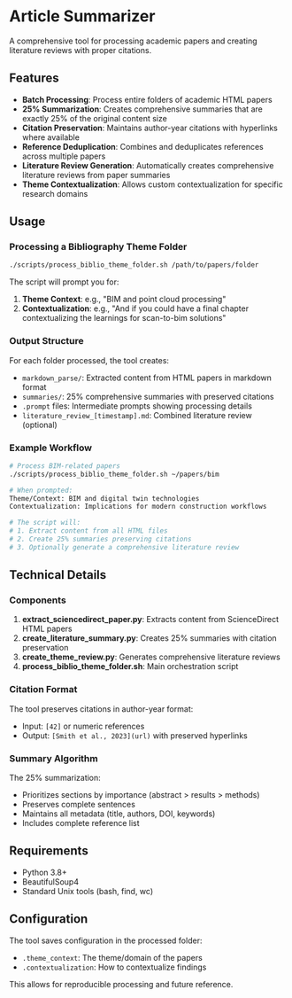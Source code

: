 # Article Summarizer

A comprehensive tool for processing academic papers and creating literature reviews with proper citations.

## Features

- **Batch Processing**: Process entire folders of academic HTML papers
- **25% Summarization**: Creates comprehensive summaries that are exactly 25% of the original content size
- **Citation Preservation**: Maintains author-year citations with hyperlinks where available
- **Reference Deduplication**: Combines and deduplicates references across multiple papers
- **Literature Review Generation**: Automatically creates comprehensive literature reviews from paper summaries
- **Theme Contextualization**: Allows custom contextualization for specific research domains

## Usage

### Processing a Bibliography Theme Folder

```bash
./scripts/process_biblio_theme_folder.sh /path/to/papers/folder
```

The script will prompt you for:
1. **Theme Context**: e.g., "BIM and point cloud processing"
2. **Contextualization**: e.g., "And if you could have a final chapter contextualizing the learnings for scan-to-bim solutions"

### Output Structure

For each folder processed, the tool creates:
- `markdown_parse/`: Extracted content from HTML papers in markdown format
- `summaries/`: 25% comprehensive summaries with preserved citations
- `.prompt` files: Intermediate prompts showing processing details
- `literature_review_[timestamp].md`: Combined literature review (optional)

### Example Workflow

```bash
# Process BIM-related papers
./scripts/process_biblio_theme_folder.sh ~/papers/bim

# When prompted:
Theme/Context: BIM and digital twin technologies
Contextualization: Implications for modern construction workflows

# The script will:
# 1. Extract content from all HTML files
# 2. Create 25% summaries preserving citations
# 3. Optionally generate a comprehensive literature review
```

## Technical Details

### Components

1. **extract_sciencedirect_paper.py**: Extracts content from ScienceDirect HTML papers
2. **create_literature_summary.py**: Creates 25% summaries with citation preservation
3. **create_theme_review.py**: Generates comprehensive literature reviews
4. **process_biblio_theme_folder.sh**: Main orchestration script

### Citation Format

The tool preserves citations in author-year format:
- Input: `[42]` or numeric references
- Output: `[Smith et al., 2023](url)` with preserved hyperlinks

### Summary Algorithm

The 25% summarization:
- Prioritizes sections by importance (abstract > results > methods)
- Preserves complete sentences
- Maintains all metadata (title, authors, DOI, keywords)
- Includes complete reference list

## Requirements

- Python 3.8+
- BeautifulSoup4
- Standard Unix tools (bash, find, wc)

## Configuration

The tool saves configuration in the processed folder:
- `.theme_context`: The theme/domain of the papers
- `.contextualization`: How to contextualize findings

This allows for reproducible processing and future reference.
